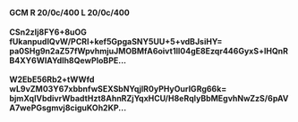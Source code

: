 #### GCM R 20/0c/400 L 20/0c/400
**CSn2zIj8FY6+8uOG**<br/>**fUkanpudIQvW/PCRI+kef5GpgaSNY5UU+5+vdBJsiHY=**<br/>**pa0SHg9n2aZ57fWpvhmjuJMOBMfA6oivt1ll04gE8Ezqr446GyxS+lHQnRB4XY6WIAYdIh8QewPloBPE...**<br/><br/>
**W2EbE56Rb2+tWWfd**<br/>**wL9vZM03Y67xbbnfwSEXSbNYqjlR0yPHyOurIGRg66k=**<br/>**bjmXqlVbdivrWbadtHzt8AhnRZjYqxHCU/H8eRqlyBbMEgvhNwZzS/6pAVA7wePGsgmvj8ciguKOh2KP...**
